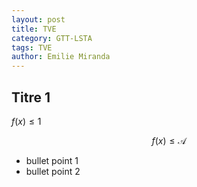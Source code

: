 ```yaml
---
layout: post
title: TVE
category: GTT-LSTA 
tags: TVE  
author: Emilie Miranda 
---
```


## Titre 1

$f(x)\leq 1$

$$f(x)\leq \mathcal{A}$$

* bullet point 1
* bullet point 2

